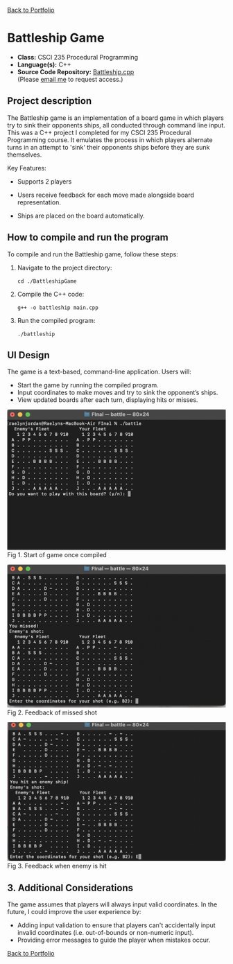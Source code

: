 [Back to Portfolio](./)

Battleship Game
===============

-   **Class:** CSCI 235 Procedural Programming
-   **Language(s):** C++
-   **Source Code Repository:** [Battleship.cpp](https://rsjordann.github.io/project2codes/Battleship.cpp)  
    (Please [email me](mailto:rsdixon@csustudent.net?subject=GitHub%20Access) to request access.)

## Project description

The Battleship game is an implementation of a board game in which players try to sink their opponents ships, all conducted through command line input. This was a C++ project I completed for my CSCI 235 Procedural Programming course. It emulates the process in which players alternate turns in an attempt to 'sink' their opponents ships before they are sunk themselves.  

Key Features:

- Supports 2 players

- Users receive feedback for each move made alongside board representation.  

- Ships are placed on the board automatically.  


## How to compile and run the program

To compile and run the Battleship game, follow these steps:

1. Navigate to the project directory:
    ```terminal
    cd ./BattleshipGame
    ```

2. Compile the C++ code:
    ```terminal
    g++ -o battleship main.cpp
    ```

3. Run the compiled program:
    ```terminal
    ./battleship
    ```

## UI Design

The game is a text-based, command-line application. Users will:
- Start the game by running the compiled program.
- Input coordinates to make moves and try to sink the opponent’s ships.
- View updated boards after each turn, displaying hits or misses.

![screenshot](images/startGame.png)  
Fig 1. Start of game once compiled

![screenshot](images/missedShot.png)  
Fig 2. Feedback of missed shot

![screenshot](images/hitEnemy.png)  
Fig 3. Feedback when enemy is hit

## 3. Additional Considerations

The game assumes that players will always input valid coordinates. In the future, I could improve the user experience by:
   - Adding input validation to ensure that players can't accidentally input invalid coordinates (i.e. out-of-bounds or non-numeric input).
   - Providing error messages to guide the player when mistakes occur.
     
[Back to Portfolio](./)
